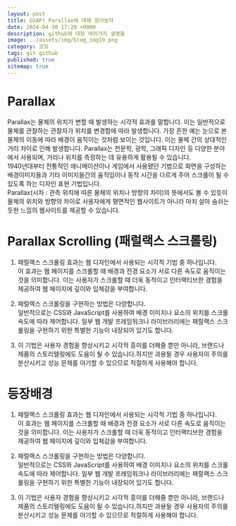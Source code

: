 ```yaml
---
layout: post
title: GSAP) Parallax에 대해 알아보자
date: 2024-04-30 17:29 +0900
description: github에 대한 여러가지 설명들
image: ../assets/img/blog_img19.png
category: 코딩
tags: git github
published: true
sitemap: true
---
```


# Parallax   
Parallax는 물체의 위치가 변할 때 발생하는 시각적 효과를 말합니다. 이는 일반적으로 물체를 관찰하는 관찰자가 위치를 변경함에 따라 발생합니다. 가장 흔한 예는 눈으로 본 물체의 이동에 따라 배경이 움직이는 것처럼 보이는 것입니다. 이는 물체 간의 상대적인 거리 차이로 인해 발생합니다. Parallax는 천문학, 광학, 그래픽 디자인 등 다양한 분야에서 사용되며, 거리나 위치를 측정하는 데 유용하게 활용될 수 있습니다.    
1940년대부터 전통적인 애니메이션이나 게임에서 사용됐던 기법으로 화면을 구성하는 배경이미지들과 
기타 이미지들간의 움직임이나 동작 시간을 다르게 주어 스크롤이 될 수 있도록 하는 디자인 표현 기법입니다.    
Parallax(시차 : 관측 위치에 따른 물체의 위치나 방향의 차이)의 뜻에서도 볼 수 있듯이 물체의 위치와 방향의 차이로 사용자에게 평면적인 웹사이트가 아니라 마치 살아 숨쉬는 듯한 느낌의 웹사이트를 제공할 수 있습니다.    

# Parallax Scrolling (패럴랙스 스크롤링)    
1. 패럴랙스 스크롤링 효과는 웹 디자인에서 사용되는 시각적 기법 중 하나입니다.    
이 효과는 웹 페이지를 스크롤할 때 배경과 전경 요소가 서로 다른 속도로 움직이는 것을 의미합니다. 이는 사용자가 스크롤할 때 더욱 동적이고 인터랙티브한 경험을 제공하여 웹 페이지에 깊이와 입체감을 부여합니다.   

2. 패럴랙스 스크롤링을 구현하는 방법은 다양합니다.    
일반적으로는 CSS와 JavaScript를 사용하여 배경 이미지나 요소의 위치를 스크롤 속도에 따라 제어합니다. 일부 웹 개발 프레임워크나 라이브러리에는 패럴랙스 스크롤링을 구현하기 위한 특별한 기능이 내장되어 있기도 합니다.   

3. 이 기법은 사용자 경험을 향상시키고 시각적 흥미를 더해줄 뿐만 아니라, 브랜드나 제품의 스토리텔링에도 도움이 될 수 있습니다.하지만 과용될 경우 사용자의 주의를 분산시키고 성능 문제를 야기할 수 있으므로 적절하게 사용해야 합니다.    


# 등장배경     
1. 패럴랙스 스크롤링 효과는 웹 디자인에서 사용되는 시각적 기법 중 하나입니다.    
이 효과는 웹 페이지를 스크롤할 때 배경과 전경 요소가 서로 다른 속도로 움직이는 것을 의미합니다. 이는 사용자가 스크롤할 때 더욱 동적이고 인터랙티브한 경험을 제공하여 웹 페이지에 깊이와 입체감을 부여합니다.   

2. 패럴랙스 스크롤링을 구현하는 방법은 다양합니다.    
일반적으로는 CSS와 JavaScript를 사용하여 배경 이미지나 요소의 위치를 스크롤 속도에 따라 제어합니다. 일부 웹 개발 프레임워크나 라이브러리에는 패럴랙스 스크롤링을 구현하기 위한 특별한 기능이 내장되어 있기도 합니다.   

3. 이 기법은 사용자 경험을 향상시키고 시각적 흥미를 더해줄 뿐만 아니라, 브랜드나 제품의 스토리텔링에도 도움이 될 수 있습니다.하지만 과용될 경우 사용자의 주의를 분산시키고 성능 문제를 야기할 수 있으므로 적절하게 사용해야 합니다.    


 